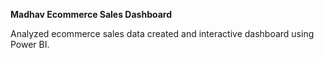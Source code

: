 **Madhav Ecommerce Sales Dashboard**



Analyzed ecommerce sales data created and interactive dashboard using Power BI.
